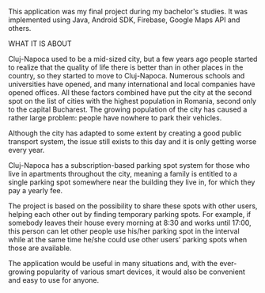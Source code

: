 This application was my final project during my bachelor's studies.
It was implemented using Java, Android SDK, Firebase, Google Maps API and others.

WHAT IT IS ABOUT

Cluj-Napoca used to be a mid-sized city, but a few years ago people started to realize that the quality of life there is better than in other places in the country, so they started to move to Cluj-Napoca. Numerous schools and universities have opened, and many international and local companies have opened offices. All these factors combined have put the city at the second spot on the list of cities with the highest population in Romania, second only to the capital Bucharest. The growing population of the city has caused a rather large problem: people have nowhere to park their vehicles.

Although the city has adapted to some extent by creating a good public transport system, the issue still exists to this day and it is only getting worse every year.

Cluj-Napoca has a subscription-based parking spot system for those who live in apartments throughout the city, meaning a family is entitled to a single parking spot somewhere near the building they live in, for which they pay a yearly fee.

The project is based on the possibility to share these spots with other users, helping each other out by finding temporary parking spots. For example, if somebody leaves their house every morning at 8:30 and works until 17:00, this person can let other people use his/her parking spot in the interval while at the same time he/she could use other users’ parking spots when those are available.

The application would be useful in many situations and, with the ever-growing popularity of various smart devices, it would also be convenient and easy to use for anyone.
